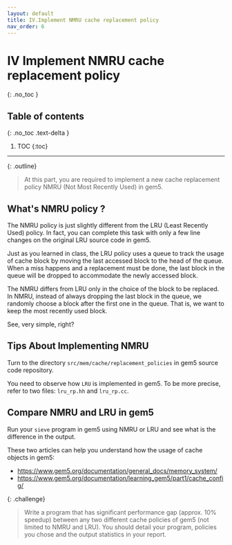 ```yaml
---
layout: default
title: IV.Implement NMRU cache replacement policy
nav_order: 6
---
```


# IV Implement NMRU cache replacement policy
{: .no_toc }

## Table of contents
{: .no_toc .text-delta }

1. TOC
{:toc}
---

{: .outline}
> At this part, you are required to implement a new cache replacement policy NMRU (Not Most Recently Used) in gem5.

## What's NMRU policy ?

The NMRU policy is just slightly different from the LRU (Least Recently Used) policy. In fact, you can complete this task with only a few line changes on the original LRU source code in gem5.

Just as you learned in class, the LRU policy uses a queue to track the usage of cache block by moving the last accessed block to the head of the queue. When a miss happens and a replacement must be done, the last block in the queue will be dropped to accommodate the newly accessed block.

The NMRU differs from LRU only in the choice of the block to be replaced. In NMRU, instead of always dropping the last block in the queue, we randomly choose a block after the first one in the queue. That is, we want to keep the most recently used block.

See, very simple, right?

## Tips About Implementing NMRU

Turn to the directory `src/mem/cache/replacement_policies` in gem5 source code repository.

You need to observe how `LRU` is implemented in gem5. To be more precise, refer to two files: `lru_rp.hh` and `lru_rp.cc`.

## Compare NMRU and LRU in gem5

Run your `sieve` program in gem5 using NMRU or LRU and see what is the difference in the output.

These two articles can help you understand how the usage of cache objects in gem5:

- https://www.gem5.org/documentation/general_docs/memory_system/
- https://www.gem5.org/documentation/learning_gem5/part1/cache_config/

{: .challenge}
> Write a program that has significant performance gap (approx. 10% speedup) between any two different cache policies of gem5 (not limited to NMRU and LRU). You should detail your program, policies you chose and the output statistics in your report.
